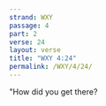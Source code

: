 ```yaml
---
strand: WXY
passage: 4
part: 2
verse: 24
layout: verse
title: "WXY 4:24"
permalink: /WXY/4/24/
---
```

"How did you get there?
